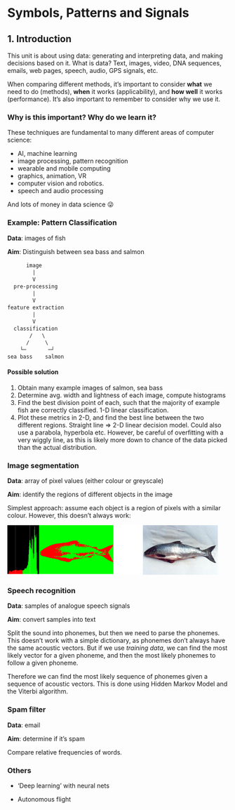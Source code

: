 # Symbols, Patterns and Signals

## 1. Introduction

This unit is about using data: generating and interpreting data, and making decisions based on it. What is data? Text, images, video, DNA sequences, emails, web pages, speech, audio, GPS signals, etc.

When comparing different methods, it’s important to consider **what** we need to do (methods), **when** it works (applicability), and **how well** it works (performance). It’s also important to remember to consider why we use it.

### Why is this important? Why do we learn it?

These techniques are fundamental to many different areas of computer science:

- AI, machine learning
- image processing, pattern recognition
- wearable and mobile computing
- graphics, animation, VR
- computer vision and robotics.
- speech and audio processing

And lots of money in data science 😜

### Example: Pattern Classification

**Data**: images of fish

**Aim**: Distinguish between sea bass and salmon

          image
            |
            V
      pre-processing
            |
            V
    feature extraction
            |
            V
      classification
           /   \
          /     \
        └─       ─┘
    sea bass    salmon

#### Possible solution

1. Obtain many example images of salmon, sea bass
2. Determine avg. width and lightness of each image, compute histograms
3. Find the best division point of each, such that the majority of example fish are correctly classified. 1-D linear classification.
4. Plot these metrics in 2-D, and find the best line between the two different regions. Straight line => 2-D linear decision model. Could also use a parabola, hyperbola etc. However, be careful of overfitting with a very wiggly line, as this is likely more down to chance of the data picked than the actual distribution.

### Image segmentation

**Data**: array of pixel values (either colour or greyscale)

**Aim**: identify the regions of different objects in the image

Simplest approach: assume each object is a region of pixels with a similar colour. However, this doesn’t always work:

![Bad segmentation](01-fish-region.png)

### Speech recognition

**Data**: samples of analogue speech signals

**Aim**: convert samples into text

Split the sound into phonemes, but then we need to parse the phonemes. This doesn’t work with a simple dictionary, as phonemes don’t always have the same acoustic vectors. But if we use *training data*, we can find the most likely vector for a given phoneme, and then the most likely phonemes to follow a given phoneme.

Therefore we can find the most likely sequence of phonemes given a sequence of acoustic vectors. This is done using Hidden Markov Model and the Viterbi algorithm.

### Spam filter

**Data**: email

**Aim**: determine if it’s spam

Compare relative frequencies of words.

### Others

- ‘Deep learning’ with neural nets

- Autonomous flight